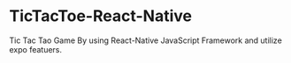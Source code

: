 # TicTacToe-React-Native
Tic Tac Tao Game By using React-Native JavaScript Framework and utilize expo featuers.
